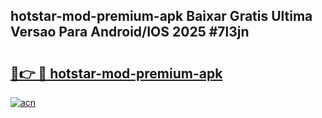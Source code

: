 ## hotstar-mod-premium-apk Baixar Gratis Ultima Versao Para Android/IOS 2025 #7l3jn

# <h2><a href="https://ainizakaria.my?title=hotstar-mod-premium-apk&ref=20M">🔗👉 🔴 hotstar-mod-premium-apk</a></h2>

[![acn](https://github.com/user-attachments/assets/0f9c940e-d8b0-45ae-aac7-cd30a18b3e1c)](https://ainizakaria.my?title=hotstar-mod-premium-apk&ref=20M)

